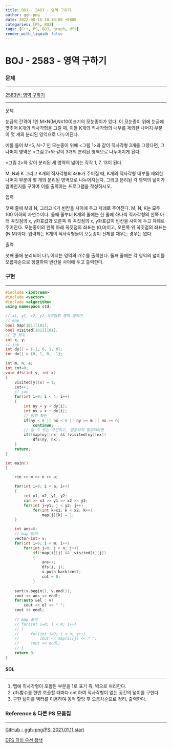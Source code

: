 ```yaml
---
title: BOJ - 2483 - 영역 구하기
author: ggh-png
date: 2022-08-16 10:10:00 +0800
categories: [PS, BOJ]
tags: [C++, PS, BOJ, graph, dfs]
render_with_liquid: false
---
```


# BOJ - 2583 - 영역 구하기

### 문제

---

[2583번: 영역 구하기](https://www.acmicpc.net/problem/2583)

---

문제

눈금의 간격이 1인 M×N(M,N≤100)크기의 모눈종이가 있다. 이 모눈종이 위에 눈금에 맞추어 K개의 직사각형을 그릴 때, 이들 K개의 직사각형의 내부를 제외한 나머지 부분이 몇 개의 분리된 영역으로 나누어진다.

예를 들어 M=5, N=7 인 모눈종이 위에 <그림 1>과 같이 직사각형 3개를 그렸다면, 그 나머지 영역은 <그림 2>와 같이 3개의 분리된 영역으로 나누어지게 된다.

<그림 2>와 같이 분리된 세 영역의 넓이는 각각 1, 7, 13이 된다.

M, N과 K 그리고 K개의 직사각형의 좌표가 주어질 때, K개의 직사각형 내부를 제외한 나머지 부분이 몇 개의 분리된 영역으로 나누어지는지, 그리고 분리된 각 영역의 넓이가 얼마인지를 구하여 이를 출력하는 프로그램을 작성하시오.

입력

첫째 줄에 M과 N, 그리고 K가 빈칸을 사이에 두고 차례로 주어진다. M, N, K는 모두 100 이하의 자연수이다. 둘째 줄부터 K개의 줄에는 한 줄에 하나씩 직사각형의 왼쪽 아래 꼭짓점의 x, y좌표값과 오른쪽 위 꼭짓점의 x, y좌표값이 빈칸을 사이에 두고 차례로 주어진다. 모눈종이의 왼쪽 아래 꼭짓점의 좌표는 (0,0)이고, 오른쪽 위 꼭짓점의 좌표는(N,M)이다. 입력되는 K개의 직사각형들이 모눈종이 전체를 채우는 경우는 없다.

출력

첫째 줄에 분리되어 나누어지는 영역의 개수를 출력한다. 둘째 줄에는 각 영역의 넓이를 오름차순으로 정렬하여 빈칸을 사이에 두고 출력한다.

### 구현

---

```cpp
#include <iostream>
#include <vector>
#include <algorithm>
using namespace std;

// x1, y1, x2, y2 사각형의 영역 칠하기 
// map
bool map[101][101];
bool visited[101][101];
// 현 위치
int x, y;
// joy
int dy[] = {-1, 0, 1, 0};
int dx[] = {0, 1, 0, -1};

int m, n, a;
int cnt=0;
void dfs(int y, int x)
{
    visited[y][x] = 1;
    cnt++;
    // joy
    for(int i=0; i < 4; i++)
    {
        int ny = y + dy[i];
        int nx = x + dx[i];
        // 범위 확인
        if(ny < 0 || nx < 0 || ny >= m || nx >= n)
            continue;
        // 갈 수 있는 구간이고, 방문하지 않았더라면
        if(!map[ny][nx] && !visited[ny][nx])
            dfs(ny, nx);
    }
    return;
}

int main()
{

    cin >> m >> n >> a;

    for(int i=0; i < a; i++)
    {
        int x1, x2, y1, y2;
        cin >> x1 >> y1 >> x2 >> y2;
        for(int j=y1; j < y2; j++)
            for(int k=x1; k < x2; k++)
                map[j][k] = 1;
    }

    int ans=0;
    // map 탐색
    vector<int> v;
    for(int i=0; i < m; i++)
        for(int j=0; j < n; j++)
            if(!map[i][j] && !visited[i][j])
            {
                ans++;
                dfs(i, j);
                v.push_back(cnt);
                cnt = 0;
            }
    
    sort(v.begin(), v.end());
    cout << ans << endl;
    for(auto &el : v)
        cout << el << " ";
    cout << endl;
    
    // map 출력 
    // for(int i=0; i < m; i++)
    // {
    //     for(int j=0; j < n; j++)
    //         cout << map[i][j] << " ";
    //     cout << endl;
    // }
    return 0;
}
```

#### SOL

---

1. 맵에 직사각형이 포함된 부분을 1로 표기 즉, 벽으로 처리한다.
2. dfs함수를 한번 호출할 때마다 cnt 하여 직사각형이 없는 공간의 넓이를 구한다.
3. 구한 넓이를 벡터를 이용하여 동적 할당 후 오름차순으로 정리, 출력한다. 

### Reference & 다른 PS 모음집

---

[GitHub - ggh-png/PS: 2021.01.11 start](https://github.com/ggh-png/PS)

[DFS 깊이 우선 탐색](https://ggh-png.github.io/posts/dfs/)